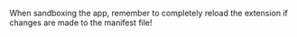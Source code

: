 When sandboxing the app, remember to completely reload the extension if changes are made to the manifest file!